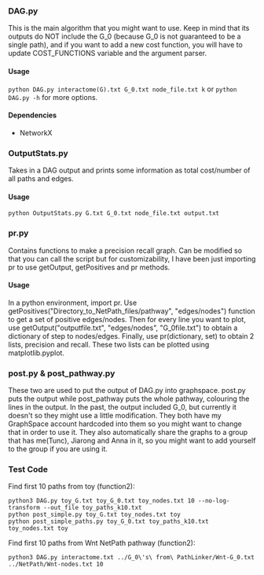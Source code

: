 ### DAG.py
This is the main algorithm that you might want to use. Keep in mind that its outputs do NOT include the G_0 (because G_0 is not guaranteed to be a single path), and if you want to add a new cost function, you will have to update COST_FUNCTIONS variable and the argument parser.
#### Usage
```python DAG.py interactome(G).txt G_0.txt node_file.txt k```
or
```python DAG.py -h```
for more options.
#### Dependencies
* NetworkX

### OutputStats.py
Takes in a DAG output and prints some information as total cost/number of all paths and edges.
#### Usage
```python OutputStats.py G.txt G_0.txt node_file.txt output.txt```

### pr.py
Contains functions to make a precision recall graph. Can be modified so that you can call the script but for customizability, I have been just importing pr to use getOutput, getPositives and pr methods.
#### Usage
In a python environment, import pr. Use getPositives("Directory_to_NetPath_files/pathway", "edges/nodes") function to get a set of positive edges/nodes. Then for every line you want to plot, use getOutput("outputfile.txt", "edges/nodes", "G_0file.txt") to obtain a dictionary of step to nodes/edges. Finally, use pr(dictionary, set) to obtain 2 lists, precision and recall. These two lists can be plotted using matplotlib.pyplot.

### post.py & post_pathway.py
These two are used to put the output of DAG.py into graphspace. post.py puts the output while post_pathway puts the whole pathway, colouring the lines in the output. In the past, the output included G_0, but currently it doesn't so they might use a little modification. They both have my GraphSpace account hardcoded into them so you might want to change that in order to use it. They also automatically share the graphs to a group that has me(Tunc), Jiarong and Anna in it, so you might want to add yourself to the group if you are using it.

### Test Code

Find first 10 paths from toy (function2):

```
python3 DAG.py toy_G.txt toy_G_0.txt toy_nodes.txt 10 --no-log-transform --out_file toy_paths_k10.txt
python post_simple.py toy_G.txt toy_nodes.txt toy
python post_simple_paths.py toy_G_0.txt toy_paths_k10.txt toy_nodes.txt toy
```

Find first 10 paths from Wnt NetPath pathway (function2):
```
python3 DAG.py interactome.txt ../G_0\'s\ from\ PathLinker/Wnt-G_0.txt ../NetPath/Wnt-nodes.txt 10
```
